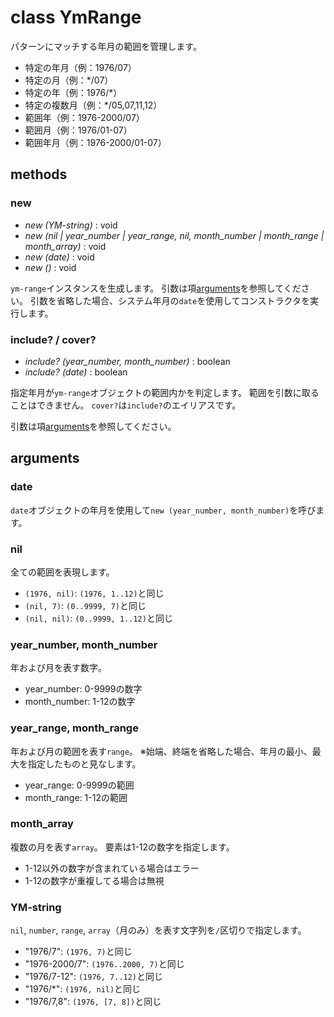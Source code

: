 class YmRange
=

パターンにマッチする年月の範囲を管理します。
* 特定の年月（例：1976/07）
* 特定の月（例：*/07）
* 特定の年（例：1976/*）
* 特定の複数月（例：*/05,07,11,12）
* 範囲年（例：1976-2000/07）
* 範囲月（例：1976/01-07）
* 範囲年月（例：1976-2000/01-07）

methods
-

### new
* *new (YM-string)* : void
* *new (nil | year_number | year_range, nil, month_number | month_range | month_array)* : void
* *new (date)* : void
* *new ()* : void

`ym-range`インスタンスを生成します。
引数は項[arguments](#arguments)を参照してください。
引数を省略した場合、システム年月の`date`を使用してコンストラクタを実行します。

### include? / cover?
* *include? (year_number, month_number)* : boolean
* *include? (date)* : boolean

指定年月が`ym-range`オブジェクトの範囲内かを判定します。
範囲を引数に取ることはできません。
`cover?`は`include?`のエイリアスです。

引数は項[arguments](#arguments)を参照してください。


arguments
-

### date

`date`オブジェクトの年月を使用して`new (year_number, month_number)`を呼びます。

### nil

全ての範囲を表現します。

* `(1976, nil)`: `(1976, 1..12)`と同じ
* `(nil, 7)`: `(0..9999, 7)`と同じ
* `(nil, nil)`: `(0..9999, 1..12)`と同じ

### year_number, month_number

年および月を表す数字。

* year_number: 0-9999の数字
* month_number: 1-12の数字

### year_range, month_range

年および月の範囲を表す`range`。
※始端、終端を省略した場合、年月の最小、最大を指定したものと見なします。

* year_range: 0-9999の範囲
* month_range: 1-12の範囲

### month_array

複数の月を表す`array`。
要素は1-12の数字を指定します。

* 1-12以外の数字が含まれている場合はエラー
* 1-12の数字が重複してる場合は無視

### YM-string

`nil`, `number`, `range`, `array`（月のみ）を表す文字列を`/`区切りで指定します。

* "1976/7": `(1976, 7)`と同じ
* "1976-2000/7": `(1976..2000, 7)`と同じ
* "1976/7-12": `(1976, 7..12)`と同じ
* "1976/*": `(1976, nil)`と同じ
* "1976/7,8": `(1976, [7, 8])`と同じ
